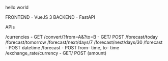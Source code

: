 hello world

FRONTEND - VueJS 3
BACKEND - FastAPI 

APIs

/currencies - GET
/convert/?from=A&?to=B - GET/ POST
/forecast/today
/forecast/tomorrow
/forecast/next/days/7
/forecast/next/days/30
/forecast               - POST datetime
/forecast               - POST from- time, to- time
/exchange_rate/currency - GET/ POST (amount)
